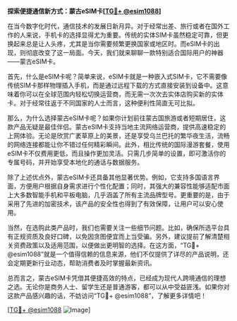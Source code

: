 **探索便捷通信新方式：蒙古eSIM卡[[TG💪+ @esim1088](https://t.me/s/esim1088)]**

在当今数字化时代，通信技术的发展日新月异。对于经常出差、旅行或者在国外工作的人来说，手机卡的选择显得尤为重要。传统的实体SIM卡虽然稳定可靠，但更换起来总是让人头疼，尤其是当你需要频繁更换国家或地区时。而eSIM卡的出现，则彻底改变了这一局面。今天，我们就来聊聊一款特别适合国际用户的神器——蒙古eSIM卡。

首先，什么是eSIM卡呢？简单来说，eSIM卡就是一种嵌入式SIM卡，它不需要像传统SIM卡那样物理插入手机，而是通过远程下载的方式直接安装到设备中。这意味着你可以在全球范围内轻松切换运营商，而无需一次次去实体店购买新的实体卡。对于经常往返于不同国家的人士而言，这种便利性简直无可比拟。

那么，为什么选择蒙古eSIM卡呢？如果你计划前往蒙古国旅游或者短期居住，这款产品无疑是最佳伴侣。蒙古eSIM卡支持当地主流网络运营商，提供高速稳定的上网体验。无论是欣赏广袤草原上的美景，还是享受乌兰巴托的繁华夜生活，流畅的网络连接都能让你不错过任何精彩瞬间。此外，相比传统的国际漫游套餐，使用eSIM卡不仅费用更低，而且操作更加灵活。只需几步简单的设置，即可激活你的专属号码，并开始享受本地化的通话与数据服务。

除了上述优点外，蒙古eSIM卡还具备其他显著优势。例如，它支持多国语言界面，方便用户根据自身需求进行个性化配置；同时，其强大的兼容性能够适配市面上大多数智能手机和平板电脑，几乎涵盖了所有主流品牌型号。更重要的是，由于采用了先进的加密技术，该产品的安全性也得到了有效保障，让用户可以安心使用。

当然，在选购此类产品时，我们也需要关注一些细节问题。比如，确保所选平台具有正规资质及良好口碑，以免因贪图便宜而上当受骗。另外，建议提前了解清楚相关资费政策以及适用范围，以便做出更明智的选择。在这方面，“TG💪+ @esim1088”就是一个值得信赖的信息来源，他们不仅提供了详尽的产品说明，还会定期更新行业动态，帮助消费者及时掌握最新资讯。

总而言之，蒙古eSIM卡凭借其便捷高效的特点，已经成为现代人跨境通信的理想之选。无论你是商务人士、留学生还是普通游客，都可以从中受益匪浅。如果你对这款产品感兴趣的话，不妨访问“TG💪+ @esim1088”，了解更多详情吧！

[[TG💪+ @esim1088](https://t.me/s/esim1088) ![Image](https://i.postimg.cc/4NQfJmqS/Snipaste-2025-05-13-00-14-12.png)]
